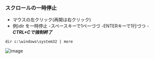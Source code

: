 ### スクロールの一時停止

- マウスの左クリック(再開は右クリック)
- 例)dir を一時停止
 -スペースキーで1ペーづづ
 -ENTERキーで1行づつ
 -***CTRL+Cで強制終了***
```
dir c:\windows\system32 | more
```
![image](https://user-images.githubusercontent.com/89338401/153743158-3182a170-11b7-4cb6-86fb-a2910fb5348d.png)

